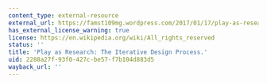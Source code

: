 ```yaml
---
content_type: external-resource
external_url: https://famst109mg.wordpress.com/2017/01/17/play-as-research-the-iterative-design-process-eric-zimmerman/
has_external_license_warning: true
license: https://en.wikipedia.org/wiki/All_rights_reserved
status: ''
title: 'Play as Research: The Iterative Design Process.'
uid: 2288a27f-93f0-427c-be57-f7b104d883d5
wayback_url: ''
---
```

